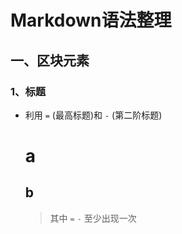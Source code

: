 Markdown语法整理
=
一、区块元素
-

### 1、标题

* 利用 ` = ` (最高标题)和 ` - ` (第二阶标题)

    a
    =
    b
    -
    >其中 ` = `  ` - ` 至少出现一次